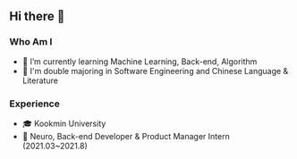 ## Hi there 👋

### Who Am I
- 🌱 I’m currently learning Machine Learning, Back-end, Algorithm
- 🥇 I'm double majoring in Software Engineering and Chinese Language & Literature

### Experience
- 🎓 Kookmin University
- 🍕 Neuro, Back-end Developer & Product Manager Intern (2021.03~2021.8)
